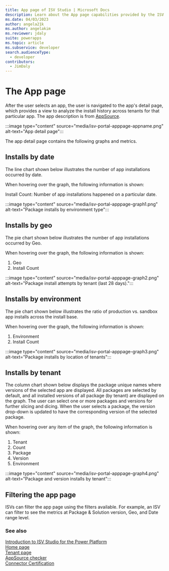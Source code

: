 ```yaml
---
title: App page of ISV Studio | Microsoft Docs
description: Learn about the App page capabilities provided by the ISV Studio portal.
ms.date: 04/03/2023
author: angela21k
ms.author: angelakim
ms.reviewer: jdaly
suite: powerapps
ms.topic: article
ms.subservice: developer
search.audienceType: 
  - developer
contributors: 
  - JimDaly
---
```


# The App page

After the user selects an app, the user is navigated to the app's detail page, which provides a view to analyze the install history across tenants for that particular app. The app description is from [AppSource](https://appsource.microsoft.com/).

:::image type="content" source="media/isv-portal-apppage-appname.png" alt-text="App detail page":::

The app detail page contains the following graphs and metrics.

## Installs by date

The line chart shown below illustrates the number of app installations occurred by date. 

When hovering over the graph, the following information is shown:

Install Count: Number of app installations happened on a particular date.

:::image type="content" source="media/isv-portal-apppage-graph1.png" alt-text="Package installs by environment type":::

## Installs by geo

The pie chart shown below illustrates the number of app installations occurred by Geo.

When hovering over the graph, the following information is shown:

1. Geo
2. Install Count

:::image type="content" source="media/isv-portal-apppage-graph2.png" alt-text="Package install attempts by tenant (last 28 days).":::

## Installs by environment

The pie chart shown below illustrates the ratio of production vs. sandbox app installs across the install base.

When hovering over the graph, the following information is shown:

1. Environment
2. Install Count

:::image type="content" source="media/isv-portal-apppage-graph3.png" alt-text="Package installs by location of tenants":::

## Installs by tenant

The column chart shown below displays the package unique names where versions of the selected app are displayed. All packages are selected by default, and all installed versions of all package (by tenant) are displayed on the graph. The user can select one or more packages and versions for further slicing and dicing. When the user selects a package, the version drop-down is updated to have the corresponding version of the selected package.

When hovering over any item of the graph, the following information is shown:

1. Tenant
1. Count
1. Package
1. Version
1. Environment

:::image type="content" source="media/isv-portal-apppage-graph4.png" alt-text="Package and version installs by tenant":::

## Filtering the app page

ISVs can filter the app page using the filters available. For example, an ISV can filter to see the metrics at Package & Solution version, Geo, and Date range level.

### See also

[Introduction to ISV Studio for the Power Platform](index.md)  
[Home page](home.md)<br/>
[Tenant page](tenant.md)<br/>
[AppSource checker](appsource-checker.md)<br/>
[Connector Certification](connector-certification.md)
